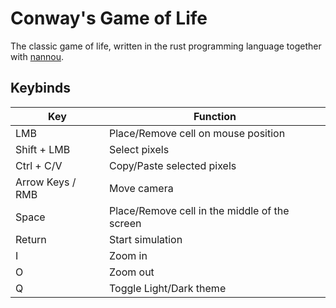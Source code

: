 # Conway's Game of Life

The classic game of life, written in the rust programming language together with [nannou](https://github.com/nannou-org/nannou).

## Keybinds

| Key | Function |
| --- | --- |
| LMB | Place/Remove cell on mouse position |
| Shift + LMB | Select pixels |
| Ctrl + C/V | Copy/Paste selected pixels  |
| Arrow Keys / RMB | Move camera |
| Space | Place/Remove cell in the middle of the screen |
| Return | Start simulation |
| I | Zoom in |
| O | Zoom out |
| Q | Toggle Light/Dark theme |